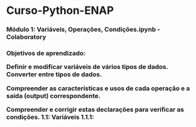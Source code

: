 # Curso-Python-ENAP
<html>
    <head>
        <meta charset="UTF-8">
    </head>
    <body>
       	 <h3>Módulo 1: Variáveis, Operações, Condições.ipynb - Colaboratory<h3>
Objetivos de aprendizado:
<p> Definir e modificar variáveis de vários tipos de dados. Converter entre tipos de dados.
<p> Compreender as características e usos de cada
operação e a saída (output) correspondente.
<p> Compreender e corrigir estas declarações para verificar as condições. 1.1: Variáveis 1.1.1:
  </body>
</head>  
